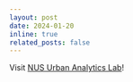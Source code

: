 ```yaml
---
layout: post
date: 2024-01-20
inline: true
related_posts: false
---
```


Visit [NUS Urban Analytics Lab](https://ual.sg/people/)!
